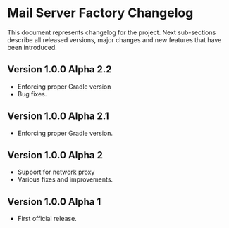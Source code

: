 # Mail Server Factory Changelog

This document represents changelog for the project. Next sub-sections describe all released versions, major changes and
new features that have been introduced.

## Version 1.0.0 Alpha 2.2

- Enforcing proper Gradle version
- Bug fixes.

## Version 1.0.0 Alpha 2.1

- Enforcing proper Gradle version.

## Version 1.0.0 Alpha 2

- Support for network proxy
- Various fixes and improvements.

## Version 1.0.0 Alpha 1

- First official release.
